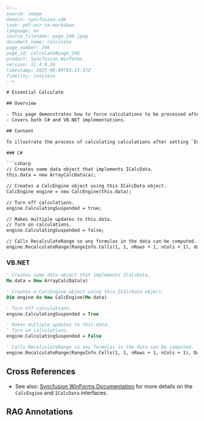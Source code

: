 ```html
<!-- 
source: image
domain: syncfusion-sdk
task: pdf-ocr-to-markdown
language: en
source_filename: page_246.jpeg
document_name: calculate
page_number: 246
page_id: calculate#page_246
product: Syncfusion Winforms
version: 11.4.0.26
timestamp: 2025-08-09T03:13:37Z
fidelity: lossless
-->

# Essential Calculate

## Overview

- This page demonstrates how to force calculations to be processed after `Engine.CalculatingSuspended` has been set to `true`.
- Covers both C# and VB.NET implementations.

## Content

To illustrate the process of calculating calculations after setting `Engine.CalculatingSuspended` to `true`, the following code samples in C# and VB.NET are provided:

### C#

```csharp
// Creates some data object that implements ICalcData.
this.data = new ArrayCalcData(a);

// Creates a CalcEngine object using this ICalcData object.
CalcEngine engine = new CalcEngine(this.data);

// Turn off calculations.
engine.CalculatingSuspended = true;

// Makes multiple updates to this.data.
// Turn on calculations.
engine.CalculatingSuspended = false;

// Calls RecalculateRange so any formulas in the data can be computed.
engine.RecalculateRange(RangeInfo.Cells(1, 1, nRows + 1, nCols + 1), data);
```

### VB.NET

```vb
' Creates some data object that implements ICalcData.
Me.data = New ArrayCalcData(a)

' Creates a CalcEngine object using this ICalcData object.
Dim engine As New CalcEngine(Me.data)

' Turn off calculations.
engine.CalculatingSuspended = True

' Makes multiple updates to this.data.
' Turn on calculations.
engine.CalculatingSuspended = False

' Calls RecalculateRange so any formulas in the data can be computed.
engine.RecalculateRange(RangeInfo.Cells(1, 1, nRows + 1, nCols + 1), Data)
```

## Cross References

- See also: [Syncfusion WinForms Documentation](https://www.syncfusion.com/documentation) for more details on the `CalcEngine` and `ICalcData` interfaces.

## RAG Annotations

<!-- tags: [Syncfusion, WinForms, CalcEngine, ICalcData, calculations, suspended, recalculateRange, C#, VB.NET] keywords: [calculations, suspended, recalculateRange, CalcEngine, ICalcData, Engine, Async, Data, Range] -->
```